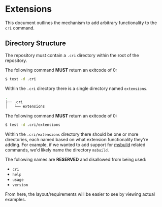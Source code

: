 # Extensions

This document outlines the mechanism to add arbitrary functionality to the `cri` command.

## Directory Structure

The repository must contain a `.cri` directory within the root of the repository.

The following command **MUST** return an exitcode of 0:

```bash
$ test -d .cri
```

Within the `.cri` directory there is a single directory named `extensions`.

```bash
.
├── .cri
│   └── extensions
```

The following command **MUST** return an exitcode of 0:

```bash
$ test -d .cri/extensions
```

Within the `.cri/extensions` directory there should be one or more directories, each named based on what extension functionality they're adding. For example, if we wanted to add support for [msbuild](https://github.com/Microsoft/msbuild) related commands, we'd likely name the directory `msbuild`.

The following names are **RESERVED** and disallowed from being used:

* `cri`
* `help`
* `usage`
* `version`

From here, the layout/requirements will be easier to see by viewing actual examples.
